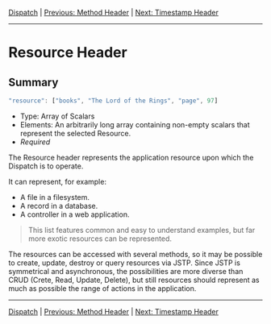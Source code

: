 [Dispatch](index.md) | [Previous: Method Header](method.md) | [Next: Timestamp Header](timestamp.md)

---

Resource Header
===============

Summary
-------

```javascript
"resource": ["books", "The Lord of the Rings", "page", 97]
```

- Type: Array of Scalars
- Elements: An arbitrarily long array containing non-empty scalars that represent the selected Resource.
- _Required_

The Resource header represents the application resource upon which the Dispatch is to operate.

It can represent, for example:

- A file in a filesystem.
- A record in a database.
- A controller in a web application.

> This list features common and easy to understand examples, but far more exotic resources can be represented.

The resources can be accessed with several methods, so it may be possible to create, update, destroy or query resources via JSTP. Since JSTP is symmetrical and asynchronous, the possibilities are more diverse than CRUD (Crete, Read, Update, Delete), but still resources should represent as much as possible the range of actions in the application.

---

[Dispatch](index.md) | [Previous: Method Header](method.md) | [Next: Timestamp Header](timestamp.md)

